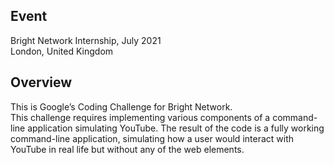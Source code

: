 ## Event

Bright Network Internship, July 2021\
London, United Kingdom

## Overview
This is Google’s Coding Challenge for Bright Network.\
This challenge requires implementing various components of a command-line application simulating YouTube. The result of the code is a fully working command-line application, simulating how a user would interact with YouTube in real life but without any of the web elements.
